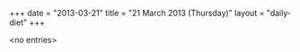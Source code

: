 +++
date = "2013-03-21"
title = "21 March 2013 (Thursday)"
layout = "daily-diet"
+++

<p>&lt;no entries&gt;</p>